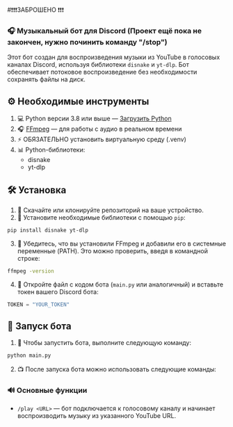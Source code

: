 #❗❗❗ЗАБРОШЕНО ❗❗❗
### 🎧 Музыкальный бот для Discord (Проект ещё пока не закончен, нужно починить команду "/stop")

Этот бот создан для воспроизведения музыки из YouTube в голосовых каналах Discord, используя библиотеки `disnake` и `yt-dlp`. Бот обеспечивает потоковое воспроизведение без необходимости сохранять файлы на диск.

## ⚙️ Необходимые инструменты

1. 💻 Python версии 3.8 или выше — [Загрузить Python](https://www.python.org/downloads/)
2. 🎧 [FFmpeg](https://ffmpeg.org/download.html) — для работы с аудио в реальном времени
3. ⚡ ОБЯЗАТЕЛЬНО установить виртуальную среду (.venv)
4. 📊 Python-библиотеки:
   - disnake
   - yt-dlp

## 🛠️ Установка

1. 💾 Скачайте или клонируйте репозиторий на ваше устройство.
2. 🔄 Установите необходимые библиотеки с помощью `pip`:

```bash
pip install disnake yt-dlp
```

3. 👀 Убедитесь, что вы установили FFmpeg и добавили его в системные переменные (PATH). Это можно проверить, введя в командной строке:

```bash
ffmpeg -version
```

4. 🔧 Откройте файл с кодом бота (`main.py` или аналогичный) и вставьте токен вашего Discord бота:

```python
TOKEN = "YOUR_TOKEN"
```

## 🔄 Запуск бота

1. 🌟 Чтобы запустить бота, выполните следующую команду:

```bash
python main.py
```

2. 📺 После запуска бота можно использовать следующие команды:

### 🔊 Основные функции

- `/play <URL>` — бот подключается к голосовому каналу и начинает воспроизводить музыку из указанного YouTube URL. 
